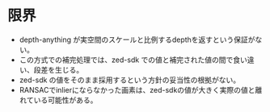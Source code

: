 # 限界
- depth-anything が実空間のスケールと比例するdepthを返すという保証がない。
- この方式での補完処理では、zed-sdk での値と補完された値の間で食い違い、段差を生じる。
- zed-sdk の値をそのまま採用するという方針の妥当性の根拠がない。
- RANSACでinlierにならなかった画素は、zed-sdkの値が大きく実際の値と離れている可能性がある。

